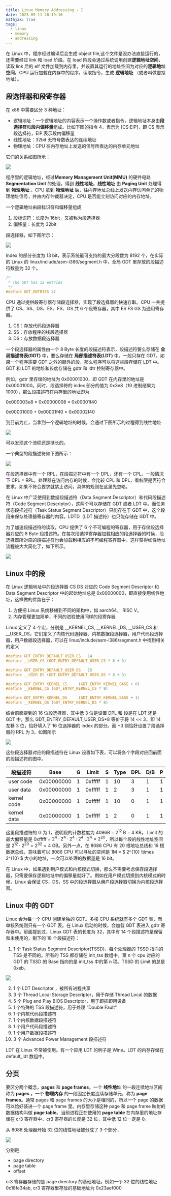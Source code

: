 ```yaml
---
title: Linux Memory Addressing - I
date: 2023-09-11 20:19:16
mathjax: true
tags:
  - linux
  - memory
  - addressing
---
```


在 Linux 中，程序经过编译后会生成 object file,这个文件是没办法直接运行的，还需要经过 link 和 load 阶段。在 load 阶段会通过系统调用创建**逻辑地址空间**，读取 link 后的 elf 文件加载到内存里，并设置其运行的地址空间为对应的**逻辑地址空间**。CPU 运行加载在内存中的程序，读取指令，生成 **逻辑地址** （或者叫做虚拟地址）。

## 段选择器和段寄存器

在 x86 中需要区分 3 种地址：

- 逻辑地址：一个逻辑地址的内容表示一个操作数或者指令，逻辑地址本身由**段选择符**和**段内偏移量**组成。比如下图的指令 4，表示为 [CS:EIP]，即 CS 表示段选择符，EIP 表示段内偏移量
- 线性地址：32bit 无符号数表达的连续地址
- 物理地址：CPU 往内存地址上发送的信号所表达的内存单元地址

它们的关系如图所示：

<!--more-->

![](https://github.com/hailingu/hailingu.github.io/blob/master/images/lma-1.png?raw=true)

程序里的逻辑地址，经过**Memory Management Unit(MMU)** 的硬件电路 **Segmentation Unit** 的处理，得到 **线性地址**。**线性地址** 由 **Paging Unit** 处理得到 **物理地址** 。CPU 拿到 **物理地址** 后，往内存地址总线上发送内存访问单元的物理地址信号，并由内存仲裁器决定，CPU 是否能立刻访问对应的内存地址。

一个逻辑地址由段标识符和偏移量组成

1. 段标识符：长度为 16bit，又被称为段选择器
2. 偏移量：长度为 32bit

段选择器，如下图所示：

![](https://github.com/hailingu/hailingu.github.io/blob/master/images/lma-4.png?raw=true)

Index 的部分长度为 13 bit，表示系统最可支持的最大分段数为 8192 个，在实际的 Linux 的 linux/include/asm-i386/segment.h 中，全局 GDT 里存放的段描述符数量为 32 个。

```c
/*
 * The GDT has 32 entries
 */
#define GDT_ENTRIES 32
```

CPU 通过提供段寄存器存储段选择器，实现了段选择器的快速存取。CPU 一共提供了 CS、SS、DS、ES、FS、GS 共 6 个段寄存器，其中 ES FS GS 为通用寄存器。

1. CS：存放代码段选择器
2. SS：存放程序的栈段选择器
3. DS：存放数据段选择器

一个段选择器的属性由一个 8 Byte 长度的段描述符表示，段描述符要么存储在 **全局描述符表(GDT)** 中，要么存储在 **局部描述符表(LDT)** 中。一般只存在 GDT，如果一个程序需要 GDT 之外的额外的段，那么程序可以将这些段存储在 LDT 中。GDT 和 LDT 的地址和长度存储在 gdtr 和 ldtr 控制寄存器中。

例如，gdtr 里存储的地址为 0x00001000，即 GDT 在内存里的地址是 0x00001000。同时，段选择符的 index 部分的值为 0x3e8（10 进制结果为 1000），那么段描述符在内存里的地址即为

0x000003e8 $\times$ 0x00000008 = 0x00001f40

0x00001000 $+$ 0x00001f40 = 0x00002f40

到目前为止，当拿到一个逻辑地址的时候，会通过下图所示的过程得到线性地址

![](https://github.com/hailingu/hailingu.github.io/blob/master/images/lma-5.png?raw=true)

可以发现这个流程还是挺长的。

一个典型的段描述符如下图所示：

![](https://github.com/hailingu/hailingu.github.io/blob/master/images/lma-3.png?raw=true)

在段选择器中有一个 RPL，在段描述符中有一个 DPL，还有一个 CPL。一般情况下 CPL = RPL，处理器在访问内存的时候，会比较 CPL 和 DPL，看权限是否符合要求，如果不符合要求就禁止访问，具体的规则在这里先忽略。

在 Linux 中广泛使用到数据段描述符（Data Segment Descriptor）和代码段描述符（Code Segment Descriptor），这两个可以存储在 GDT 或者 LDT 中。而任务状态段描述符（Task Status Segment Descriptor）只能存在于 GDT 中，这个段用来保存处理器寄存器的内容。LDTD（LDT 描述符）也只能存储在 GDT 中。

为了加速段描述符的读取，CPU 提供了 6 个不可编程的寄存器，用于存储段选择器对应的 8 Byte 段描述符。在每次段选择寄存器加载相应的段选择器的时候，段选择器所对应的段描述符也会加载到相应的不可编程寄存器中，这样获得线性地址流程被大大简化了，如下所示。

![](https://github.com/hailingu/hailingu.github.io/blob/master/images/lma-6.png?raw=true)

## Linux 中的段

在 Linux 逻辑地址中的段选择器 CS DS 对应的 Code Segment Descriptor 和 Data Segment Descriptor 中的起始地址总是 0x00000000，即直接使用线性地址，这样做的优势在于：

1. 方便把 Linux 系统移植到不同的架构中，如 aarch64， RISC V。
2. 内存管理更加简单，不同的进程使用同样的段寄存器

Linux 定义了 4 个宏，分别是 \_\_KERNEL_CS, \_\_KERNEL_DS, \_\_USER_CS 和 \_\_USER_DS，它们定义了内核代码选择器、内核数据段选择器，用户代码段选择器，用户数据段选择器，可以在 linux/include/asm-i386/segment.h 中找到相关的定义

```c
#define GDT_ENTRY_DEFAULT_USER_CS	14
#define __USER_CS (GDT_ENTRY_DEFAULT_USER_CS * 8 + 3)

#define GDT_ENTRY_DEFAULT_USER_DS	15
#define __USER_DS (GDT_ENTRY_DEFAULT_USER_DS * 8 + 3)

#define GDT_ENTRY_KERNEL_CS		(GDT_ENTRY_KERNEL_BASE + 0)
#define __KERNEL_CS (GDT_ENTRY_KERNEL_CS * 8)

#define GDT_ENTRY_KERNEL_DS		(GDT_ENTRY_KERNEL_BASE + 1)
#define __KERNEL_DS (GDT_ENTRY_KERNEL_DS * 8)
```

结合前面提到的 16 位段选择器，其中低 3 位是设置 DPL 和 段是在 LDT 还是 GDT 中，那么 GDT_ENTRY_DEFAULT_USER_DS\*8 等价于将 14 << 3，即 14 左移 3 位，恰好填入了 16 位选择器的 index 的部分。而 +3 则恰好设置了段选择器的 RPL 为 3，如图所示

![](https://github.com/hailingu/hailingu.github.io/blob/master/images/lma-7.png?raw=true)

这些段选择器对应的段描述符在 Linux 设置如下表，可以将各个字段对应回前面的段描述符的图中。

| 段描述符    | Base       | G   | Limit   | S   | Type | DPL | D/B | P   |
| ----------- | ---------- | --- | ------- | --- | ---- | --- | --- | --- |
| user code   | 0x00000000 | 1   | 0xfffff | 1   | 10   | 3   | 1   | 1   |
| user data   | 0x00000000 | 1   | 0xfffff | 1   | 2    | 3   | 1   | 1   |
| kernel code | 0x00000000 | 1   | 0xfffff | 1   | 10   | 0   | 1   | 1   |
| kernel data | 0x00000000 | 1   | 0xfffff | 1   | 2    | 0   | 1   | 1   |

这里段描述符的 G 为 1，说明段的计数粒度为 4096B = $2^{12}$ B = 4 KB， Limit 的最大偏移量是 0xfffff = $2^4 \cdot 2^4 \cdot 2^4 \cdot 2^4 \cdot 2^4 = 2^{20}$，所以每个段的线性地址空间是 $2^{12} \cdot 2^{20} = 2^{32} = 4$ GB。另外一点，在 8086 CPU 有 20 根地址总线和 16 根数据总线，意味着可以 8086 CPU 可以寻址的空间是 1M = $ 2^{10} \times 2^{10} $ 大小的地址，一次可以处理的数据量是 16 bit。

在 Linux 中，如果遇到用户模式和内核模式切换，那么不需要考虑保存段选择器，只需要保存逻辑地址中的偏移量就好了。例如在用户模式切换到内核模式的时候，Linux 会保证 CS，DS，SS 中的段选择器从用户段选择器切换为内核段选择器。

## Linux 中的 GDT

Linux 会为每一个 CPU 创建单独的 GDT。多核 CPU 系统就有多个 GDT 表，而单核系统则只有一个 GDT 表。在 Linux 启动的时候，会加载 GDT 表进入 gdtr 寄存器中。前面提到过，Linux GDT 表的长度为 32，其中有 14 个段描述符是保留和未使用的，剩下的 18 个段描述符：

1. 1 个 Task Status Segment Descriptor(TSSD)，每个处理器的 TSSD 指向的 TSS 是不同的。所有的 TSS 都存储在 init_tss 数组中，第 n 个 cpu 对应的 GDT 的 TSSD 的 Base 指向的是 init_tss 中的第 n 项。TSSD 的 Limit 的总是 0xeb。

![](https://github.com/hailingu/hailingu.github.io/blob/master/images/lma-8.png?raw=true)

2. 1 个 LDT Descriptor ，被所有进程共享
3. 3 个 Thread Local Storage Descriptor，用于存储 Thread Local 的数据
4. 5 个 Plug and Play BIOS Descriptor，用于即插即用设备
5. 1 个特殊的 TSS 段描述符，用于处理 “Double Fault”
6. 1 个内核代码段描述符
7. 1 个内核数据段描述符
8. 1 个用户代码段描述符
9. 1 个用户数据段描述符
10. 3 个 Advanced Power Management 段描述符

LDT 在 Linux 不常被使用。有一个应用 LDT 的例子是 Wine。LDT 的内存存储在 default_ldt 数组中。

## 分页

要区分两个概念，**pages** 和 **page frames**。一个 **线性地址** 的一段连续地址区间称为 **pages** 。一个 **物理内存** 的一段固定长度连续存储单元，称为 **page frames**。通常 pages 和 page frames 的大小是相同的，所以一个 page 的数据可以恰好装进一个 page frame 里。内存里存储这种 page 和 page frame 映射的数据结构叫做 **page table**。当前进程正在使用的 **page table** 在内存里的地址存储在 cr3 寄存器中，cr3 寄存器的长度是 32 位，其中低 12 位一定是 0。

从 8088 处理器开始 32 位的线性地址被分成了 3 个部分，

![](https://github.com/hailingu/hailingu.github.io/blob/master/images/lma-9.png?raw=true)

分别是

- page directory
- page table
- offset

cr3 寄存器存储的是 page directory 的基础地址。例如一个 32 位的线性地址 0x18fe34ab, cr3 寄存器里存放的基础地址为 0x23aef000
